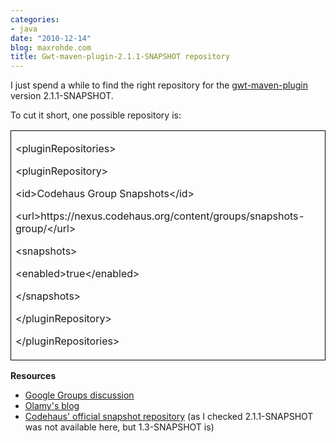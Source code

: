 ```yaml
---
categories:
- java
date: "2010-12-14"
blog: maxrohde.com
title: Gwt-maven-plugin-2.1.1-SNAPSHOT repository
---
```


I just spend a while to find the right repository for the [gwt-maven-plugin](http://people.apache.org/~olamy/staging-sites/gwt-maven-plugin-2.1.1-SNAPSHOT/index.html) version 2.1.1-SNAPSHOT.

To cut it short, one possible repository is:

<table style="border-collapse:collapse;" border="0"><colgroup><col style="width:638px;"></colgroup><tbody valign="top"><tr><td style="padding-left:7px;padding-right:7px;border-top:solid black .5pt;border-left:solid black .5pt;border-bottom:solid black .5pt;border-right:solid black .5pt;"><p>&lt;pluginRepositories&gt;</p><p>&lt;pluginRepository&gt;</p><p>&lt;id&gt;Codehaus Group Snapshots&lt;/id&gt;</p><p>&lt;url&gt;https://nexus.codehaus.org/content/groups/snapshots-group/&lt;/url&gt;</p><p>&lt;snapshots&gt;</p><p>&lt;enabled&gt;true&lt;/enabled&gt;</p><p>&lt;/snapshots&gt;</p><p>&lt;/pluginRepository&gt;</p><p>&lt;/pluginRepositories&gt;</p></td></tr></tbody></table>

**Resources**

- [Google Groups discussion](http://groups.google.com/group/codehaus-mojo-gwt-maven-plugin-users/msg/2ce5695605f8c958)
- [Olamy's blog](http://olamy.blogspot.com/2010/11/whats-new-in-coming-gwt-maven-plugin.html)
- [Codehaus' official snapshot repository](https://nexus.codehaus.org/content/repositories/codehaus-snapshots/org/codehaus/mojo/gwt-maven-plugin/) (as I checked 2.1.1-SNAPSHOT was not available here, but 1.3-SNAPSHOT is)